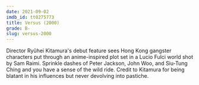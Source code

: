 ```yaml
---
date: 2021-09-02
imdb_id: tt0275773
title: Versus (2000)
grade: B-
slug: versus-2000
---
```


Director Ryûhei Kitamura's debut feature sees Hong Kong gangster characters put through an anime-inspired plot set in a Lucio Fulci world shot by Sam Raimi. Sprinkle dashes of Peter Jackson, John Woo, and Siu-Tung Ching and you have a sense of the wild ride. Credit to Kitamura for being blatant in his influences but never devolving into pastiche.
